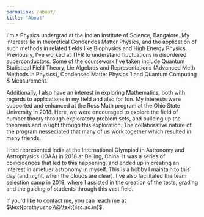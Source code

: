 ```yaml
---
permalink: /about/
title: "About"
---
```


I'm a Physics undergrad at the Indian Institute of Science, Bangalore. My interests lie in theoretical Condendes Matter Physics, and the application of such methods in related fields like Biophysics and High Energy Physics. Previously, I've worked at TIFR to understand fluctuations in disordered superconductors. Some of the coursework I've taken include Quantum Statistical Field Theory, Lie Algebras and Representations (Advanced Meth Methods in Physics), Condensed Matter Physics 1 and Quantum Computing & Measurement.

Additionally, I also have an interest in exploring Mathematics, both with regards to applications in my field and also for fun. My interests were supported and enhanced at the Ross Math program at the Ohio State University in 2018. Here, we were encouraged to explore the field of number thoery through exploratory problem sets, and building up the theorems and insight through this exploration. The collaborative nature of the program nesseciated that many of us work together which resulted in many friends.

I had represented India at the International Olympiad in Astronomy and Astrophysics (IOAA) in 2018 at Beijing, China. It was a series of coincidences that led to this happening, and ended up in creating an interest in ametuer astronomy in myself. This is a hobby I maintain to this day (and night, when the clouds are clear). I've also facilitated the team selection camp in 2019, where I assisted in the creation of the tests, grading and the guiding of students through this vast field.

If you'd like to contact me, you can reach me at $\text{prathyushp}\@\text{iisc.ac.in}$.
